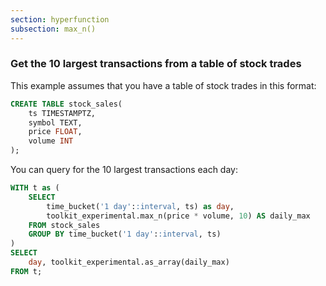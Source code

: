 ```yaml
---
section: hyperfunction
subsection: max_n()
---
```


### Get the 10 largest transactions from a table of stock trades

This example assumes that you have a table of stock trades in this format:

```sql
CREATE TABLE stock_sales(
    ts TIMESTAMPTZ,
    symbol TEXT,
    price FLOAT,
    volume INT
);
```

You can query for the 10 largest transactions each day:

```sql
WITH t as (
    SELECT
        time_bucket('1 day'::interval, ts) as day,
        toolkit_experimental.max_n(price * volume, 10) AS daily_max
    FROM stock_sales
    GROUP BY time_bucket('1 day'::interval, ts)
)
SELECT
    day, toolkit_experimental.as_array(daily_max)
FROM t;
```
